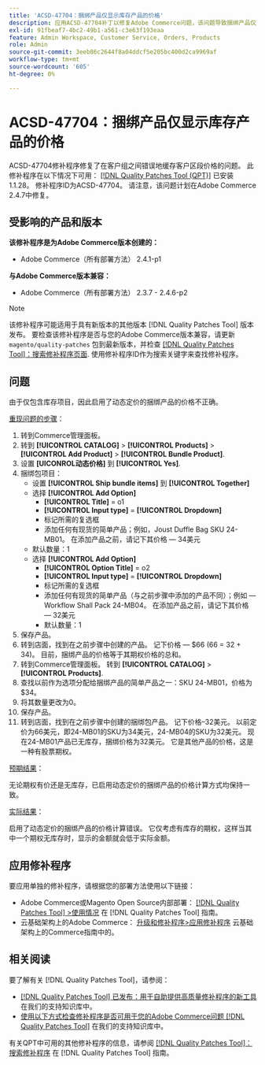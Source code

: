 ```yaml
---
title: 'ACSD-47704：捆绑产品仅显示库存产品的价格'
description: 应用ACSD-47704补丁以修复Adobe Commerce问题，该问题导致捆绑产品仅显示库存产品的价格。
exl-id: 91fbeaf7-4bc2-49b1-a561-c3e63f193eaa
feature: Admin Workspace, Customer Service, Orders, Products
role: Admin
source-git-commit: 3eeb86c2644f8a04ddcf5e205bc400d2ca9969af
workflow-type: tm+mt
source-wordcount: '605'
ht-degree: 0%

---
```


# ACSD-47704：捆绑产品仅显示库存产品的价格

ACSD-47704修补程序修复了在客户组之间错误地缓存客户区段价格的问题。 此修补程序在以下情况下可用： [[!DNL Quality Patches Tool (QPT)]](/help/announcements/adobe-commerce-announcements/magento-quality-patches-released-new-tool-to-self-serve-quality-patches.md) 已安装1.1.28。 修补程序ID为ACSD-47704。 请注意，该问题计划在Adobe Commerce 2.4.7中修复。

## 受影响的产品和版本

**该修补程序是为Adobe Commerce版本创建的：**

* Adobe Commerce（所有部署方法） 2.4.1-p1

**与Adobe Commerce版本兼容：**

* Adobe Commerce（所有部署方法） 2.3.7 - 2.4.6-p2

>[!NOTE]
>
>该修补程序可能适用于具有新版本的其他版本 [!DNL Quality Patches Tool] 版本发布。 要检查该修补程序是否与您的Adobe Commerce版本兼容，请更新 `magento/quality-patches` 包到最新版本，并检查 [[!DNL Quality Patches Tool]：搜索修补程序页面](https://experienceleague.adobe.com/tools/commerce-quality-patches/index.html). 使用修补程序ID作为搜索关键字来查找修补程序。

## 问题

由于仅包含库存项目，因此启用了动态定价的捆绑产品的价格不正确。

<u>重现问题的步骤</u>：

1. 转到Commerce管理面板。
1. 转到 **[!UICONTROL CATALOG]** > **[!UICONTROL Products]** > **[!UICONTROL Add Product]** > **[!UICONTROL Bundle Product]**.
1. 设置 **[UICONROL动态价格]** 到 **[!UICONTROL Yes]**.
1. 捆绑包项目：
   * 设置 **[!UICONTROL Ship bundle items]** 到 **[!UICONTROL Together]**
   * 选择 **[!UICONTROL Add Option]**
      * **[!UICONTROL Title]** = o1
      * **[!UICONTROL Input type]** = **[!UICONTROL Dropdown]**
      * 标记所需的复选框
      * 添加任何有现货的简单产品；例如，Joust Duffle Bag SKU 24-MB01。 在添加产品之前，请记下其价格 — 34美元
   * 默认数量：1
   * 选择 **[!UICONTROL Add Option]**
      * **[!UICONTROL Option Title]** = o2
      * **[!UICONTROL Input type]** = **[!UICONTROL Dropdown]**
      * 标记所需的复选框
      * 添加任何有现货的简单产品（与之前步骤中添加的产品不同）；例如 — Workflow Shall Pack 24-MB04。 在添加产品之前，请记下其价格 — 32美元
      * 默认数量：1
1. 保存产品。
1. 转到店面，找到在之前步骤中创建的产品。 记下价格 — $66 (66 = 32 + 34)。
目前，捆绑产品的价格等于其期权价格的总和。
1. 转到Commerce管理面板。 转到 **[!UICONTROL CATALOG]** > **[!UICONTROL Products]**.
1. 查找以前作为选项分配给捆绑产品的简单产品之一：SKU 24-MB01，价格为$34。
1. 将其数量更改为0。
1. 保存产品。
1. 转到店面，找到在之前步骤中创建的捆绑包产品。 记下价格–32美元。 以前定价为66美元，即24-MB01的SKU为34美元，24-MB04的SKU为32美元。 现在24-MB01产品已无库存，捆绑价格为32美元。 它是其他产品的价格，这是一种有股票期权。

<u>预期结果</u>：

无论期权有价还是无库存，已启用动态定价的捆绑产品的价格计算方式均保持一致。

<u>实际结果</u>：

启用了动态定价的捆绑产品的价格计算错误。 它仅考虑有库存的期权，这样当其中一个期权无库存时，显示的金额就会低于实际金额。

## 应用修补程序

要应用单独的修补程序，请根据您的部署方法使用以下链接：

* Adobe Commerce或Magento Open Source内部部署： [[!DNL Quality Patches Tool] >使用情况](https://experienceleague.adobe.com/docs/commerce-operations/tools/quality-patches-tool/usage.html) 在 [!DNL Quality Patches Tool] 指南。
* 云基础架构上的Adobe Commerce： [升级和修补程序>应用修补程序](https://experienceleague.adobe.com/docs/commerce-cloud-service/user-guide/develop/upgrade/apply-patches.html) 云基础架构上的Commerce指南中的。

## 相关阅读

要了解有关 [!DNL Quality Patches Tool]，请参阅：

* [[!DNL Quality Patches Tool] 已发布：用于自助提供高质量修补程序的新工具](/help/announcements/adobe-commerce-announcements/magento-quality-patches-released-new-tool-to-self-serve-quality-patches.md) 在我们的支持知识库中。
* [使用以下方式检查修补程序是否可用于您的Adobe Commerce问题 [!DNL Quality Patches Tool]](/help/support-tools/patches-available-in-qpt-tool/check-patch-for-magento-issue-with-magento-quality-patches.md) 在我们的支持知识库中。

有关QPT中可用的其他修补程序的信息，请参阅 [[!DNL Quality Patches Tool]：搜索修补程序](https://experienceleague.adobe.com/tools/commerce-quality-patches/index.html) 在 [!DNL Quality Patches Tool] 指南。
